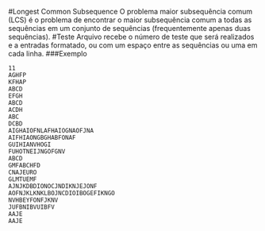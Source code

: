#Longest Common Subsequence
O problema maior subsequência comum (LCS) é o problema de encontrar o maior subsequência comum a todas as sequências em um conjunto de sequências (frequentemente apenas duas sequências). 
#Teste
Arquivo recebe o número de teste que será realizados e a entradas formatado, ou com um espaço entre as sequências ou uma em cada linha.
###Exemplo
```
11
AGHFP
KFHAP
ABCD 
EFGH
ABCD
ACDH
ABC
DCBD
AIGHAIOFNLAFHAIOGNAOFJNA
AIFHIAONGBGHABFONAF
GUIHIANVHOGI
FUHOTNEIJNGOFGNV
ABCD
GMFABCHFD
CNAJEURO
GLMTUEMF
AJNJKDBDIONOCJNDIKNJEJONF
AOFNJKLKNKLBOJNCDIOIBOGEFIKNGO
NVHBEYFONFJKNV
JUFBNIBVUIBFV
AAJE
AAJE
```
